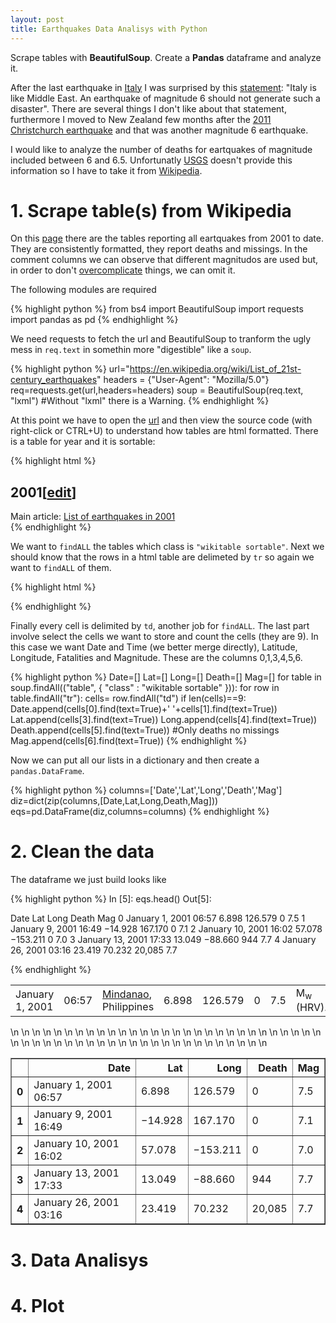 ```yaml
---
layout: post
title: Earthquakes Data Analisys with Python
---
```

Scrape tables with <strong>BeautifulSoup</strong>. Create a <strong>Pandas</strong> dataframe and analyze it.

After the last earthquake in [Italy](http://www.usgs.gov/news/magnitude-62-earthquake-central-italy) I was surprised by this [statement](http://www.huffingtonpost.it/2016/08/24/mario-tozzi_n_11672740.html): "Italy is like Middle East. An earthquake of magnitude 6 should not generate such a disaster". There are several things I don't like about that statement, furthermore I moved to New Zealand few months after the [2011 Christchurch earthquake](https://en.wikipedia.org/wiki/2011_Christchurch_earthquake) and that was another magnitude 6 earthquake.

I would like to  analyze the number of deaths for eartquakes of magnitude included between 6 and 6.5. Unfortunatly [USGS](http://www.usgs.gov/) doesn't provide this information so I have to take it from [Wikipedia](https://en.wikipedia.org/wiki/List_of_21st-century_earthquakes).

# 1. Scrape table(s) from Wikipedia

On this [page](https://en.wikipedia.org/wiki/List_of_21st-century_earthquakes) there are the tables reporting all eartquakes from 2001 to date. They are consistently formatted, they report deaths and missings. In the comment columns we can observe that different magnitudos are used but, in order to don't [overcomplicate](http://gji.oxfordjournals.org/content/199/2/805.abstract) things, we can omit it.

The following modules are required

{% highlight python %}
from bs4 import BeautifulSoup
import requests
import pandas as pd
{% endhighlight %}


We need requests to fetch the url and BeautifulSoup to tranform the ugly mess in <code>req.text</code> in somethin more 
"digestible" like a <code>soup</code>.


{% highlight python %}
url="https://en.wikipedia.org/wiki/List_of_21st-century_earthquakes"
headers = {"User-Agent": "Mozilla/5.0"}
req=requests.get(url,headers=headers)
soup = BeautifulSoup(req.text, "lxml")  #Without "lxml" there is a Warning.
{% endhighlight %}

At this point we have to open the [url](https://en.wikipedia.org/wiki/List_of_21st-century_earthquakes) and then view the source code (with right-click or CTRL+U) to understand how tables are html formatted. There is a table for year and it is sortable:

{% highlight html %}
<h2><span class="mw-headline" id="2001">2001</span><span class="mw-editsection"><span class="mw-editsection-bracket">[</span><a href="/w/index.php?title=List_of_21st-century_earthquakes&amp;action=edit&amp;section=1" title="Edit section: 2001">edit</a><span class="mw-editsection-bracket">]</span></span></h2>
<div role="note" class="hatnote">Main article: 
<a href="/wiki/List_of_earthquakes_in_2001" title="List of earthquakes in 2001">
List of earthquakes in 2001</a>
</div>
<table class="wikitable sortable">
{% endhighlight %}

We want to <code>findALL</code> the tables which class is  <code>"wikitable sortable"</code>. Next we should know that the rows in a html table are delimeted by <code>tr</code> so again we want to <code>findALL</code> of them.

{% highlight html %}
<tr>
<td>January 1, 2001</td>
<td>06:57</td>
<td><a href="/wiki/Mindanao" title="Mindanao">Mindanao</a>, Philippines</td>
<td>6.898</td>
<td>126.579</td>
<td style="text-align:right;">0</td>
<td style="text-align:right;">7.5</td>
<td>M<sub>w</sub> (HRV).</td>
<td></td>
</tr>
{% endhighlight %}

Finally every cell is delimited by <code>td</code>, another job for <code>findALL</code>. The last part involve select the cells we want to store and count the cells (they are 9). In this case we want Date and Time (we better merge directly), Latitude, Longitude, Fatalities and Magnitude. These are the columns 0,1,3,4,5,6.

{% highlight python %}
Date=[]
Lat=[]
Long=[]
Death=[]
Mag=[]
for table in soup.findAll(("table", { "class" : "wikitable sortable" })):
    for row in table.findAll("tr"):
        cells= row.findAll("td")
        if len(cells)==9:
            Date.append(cells[0].find(text=True)+' '+cells[1].find(text=True))
            Lat.append(cells[3].find(text=True))
            Long.append(cells[4].find(text=True))
            Death.append(cells[5].find(text=True))  #Only deaths no missings
            Mag.append(cells[6].find(text=True))
{% endhighlight %}

Now we can put all our lists in a dictionary and then create a <code>pandas.DataFrame</code>. 

{% highlight python %}
columns=['Date','Lat','Long','Death','Mag']
diz=dict(zip(columns,[Date,Lat,Long,Death,Mag]))
eqs=pd.DataFrame(diz,columns=columns)
{% endhighlight %}

# 2. Clean the data

The dataframe we just build looks like

{% highlight python %}
In [5]: eqs.head()
Out[5]:

Date	Lat	Long	Death	Mag
0	January 1, 2001 06:57	6.898	126.579	0	7.5
1	January 9, 2001 16:49	−14.928	167.170	0	7.1
2	January 10, 2001 16:02	57.078	−153.211	0	7.0
3	January 13, 2001 17:33	13.049	−88.660	944	7.7
4	January 26, 2001 03:16	23.419	70.232	20,085	7.7

{% endhighlight %}

<table border="1" class="dataframe">\n  <thead>\n    <tr style="text-align: right;">\n      <th></th>\n      <th>Date</th>\n      <th>Lat</th>\n      <th>Long</th>\n      <th>Death</th>\n      <th>Mag</th>\n    </tr>\n  </thead>\n  <tbody>\n    <tr>\n      <th>0</th>\n      <td>January 1, 2001 06:57</td>\n      <td>6.898</td>\n      <td>126.579</td>\n      <td>0</td>\n      <td>7.5</td>\n    </tr>\n    <tr>\n      <th>1</th>\n      <td>January 9, 2001 16:49</td>\n      <td>−14.928</td>\n      <td>167.170</td>\n      <td>0</td>\n      <td>7.1</td>\n    </tr>\n    <tr>\n      <th>2</th>\n      <td>January 10, 2001 16:02</td>\n      <td>57.078</td>\n      <td>−153.211</td>\n      <td>0</td>\n      <td>7.0</td>\n    </tr>\n    <tr>\n      <th>3</th>\n      <td>January 13, 2001 17:33</td>\n      <td>13.049</td>\n      <td>−88.660</td>\n      <td>944</td>\n      <td>7.7</td>\n    </tr>\n    <tr>\n      <th>4</th>\n      <td>January 26, 2001 03:16</td>\n      <td>23.419</td>\n      <td>70.232</td>\n      <td>20,085</td>\n      <td>7.7</td>\n    </tr>\n  </tbody>\n</table>

# 3. Data Analisys

# 4. Plot


<!--

<strong>Bold</strong>
<em>Italics</em>
<u>Underline</u>
![_config.yml]({{ site.baseurl }}/images/config.png)

The easiest way to make your first post is to edit this one. Go into /_posts/ and update the Hello World markdown file. For more instructions head over to the [Jekyll Now repository](https://github.com/barryclark/jekyll-now) on GitHub.
-->
